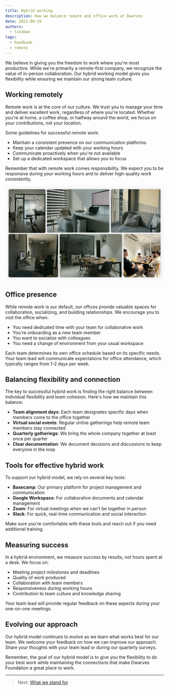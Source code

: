 ```yaml
---
title: Hybrid working
description: How we balance remote and office work at Dwarves
date: 2022-09-19
authors:
  - tieubao
tags:
  - handbook
  - remote
---
```


We believe in giving you the freedom to work where you're most productive. While we're primarily a remote-first company, we recognize the value of in-person collaboration. Our hybrid working model gives you flexibility while ensuring we maintain our strong team culture.

## Working remotely

Remote work is at the core of our culture. We trust you to manage your time and deliver excellent work, regardless of where you're located. Whether you're at home, a coffee shop, or halfway around the world, we focus on your contributions, not your location.

Some guidelines for successful remote work:

- Maintain a consistent presence on our communication platforms
- Keep your calendar updated with your working hours
- Communicate proactively when you're not available
- Set up a dedicated workspace that allows you to focus

Remember that with remote work comes responsibility. We expect you to be responsive during your working hours and to deliver high-quality work consistently.

![hybrid-working.webp](assets/hybrid-working.webp)

## Office presence

While remote work is our default, our offices provide valuable spaces for collaboration, socializing, and building relationships. We encourage you to visit the office when:

- You need dedicated time with your team for collaborative work
- You're onboarding as a new team member
- You want to socialize with colleagues
- You need a change of environment from your usual workspace

Each team determines its own office schedule based on its specific needs. Your team lead will communicate expectations for office attendance, which typically ranges from 1-2 days per week.

## Balancing flexibility and connection

The key to successful hybrid work is finding the right balance between individual flexibility and team cohesion. Here's how we maintain this balance:

- **Team alignment days**: Each team designates specific days when members come to the office together
- **Virtual social events**: Regular online gatherings help remote team members stay connected
- **Quarterly gatherings**: We bring the whole company together at least once per quarter
- **Clear documentation**: We document decisions and discussions to keep everyone in the loop

## Tools for effective hybrid work

To support our hybrid model, we rely on several key tools:

- **Basecamp**: Our primary platform for project management and communication
- **Google Workspace**: For collaborative documents and calendar management
- **Zoom**: For virtual meetings when we can't be together in person
- **Slack**: For quick, real-time communication and social interaction

Make sure you're comfortable with these tools and reach out if you need additional training.

## Measuring success

In a hybrid environment, we measure success by results, not hours spent at a desk. We focus on:

- Meeting project milestones and deadlines
- Quality of work produced
- Collaboration with team members
- Responsiveness during working hours
- Contribution to team culture and knowledge sharing

Your team lead will provide regular feedback on these aspects during your one-on-one meetings.

## Evolving our approach

Our hybrid model continues to evolve as we learn what works best for our team. We welcome your feedback on how we can improve our approach. Share your thoughts with your team lead or during our quarterly surveys.

Remember, the goal of our hybrid model is to give you the flexibility to do your best work while maintaining the connections that make Dwarves Foundation a great place to work.

---

> Next: [What we stand for](what-we-stand-for.md)
